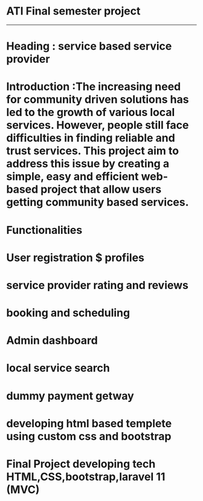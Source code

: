 # ATI Final semester project
------------------------------------
# Heading : service based service provider
# Introduction :The increasing need for community driven solutions has led to the growth of various local services. However, people still face difficulties in finding reliable and trust services. This project aim to address this issue by creating a simple, easy and efficient web-based project that allow users getting community based services.

# Functionalities
# User registration $ profiles
# service provider rating and reviews
# booking and scheduling
# Admin dashboard
# local service search
# dummy payment getway

# developing html based templete using custom css and bootstrap

# Final Project developing tech HTML,CSS,bootstrap,laravel 11 (MVC)